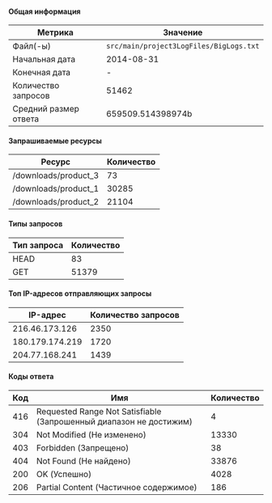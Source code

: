 #### Общая информация

| Метрика | Значение |
|---------|----------|
| Файл(-ы) | `src/main/project3LogFiles/BigLogs.txt` |
| Начальная дата | 2014-08-31 |
| Конечная дата | - |
| Количество запросов | 51462 |
| Средний размер ответа | 659509.514398974b |

#### Запрашиваемые ресурсы

| Ресурс | Количество |
|--------|------------|
| /downloads/product_3 | 73 |
| /downloads/product_1 | 30285 |
| /downloads/product_2 | 21104 |
#### Типы запросов

| Тип запроса | Количество |
|-------------|------------|
| HEAD | 83 |
| GET | 51379 |

#### Топ IP-адресов отправляющих запросы

| IP-адрес | Количество запросов |
|----------|---------------------|
| 216.46.173.126 | 2350 |
| 180.179.174.219 | 1720 |
| 204.77.168.241 | 1439 |

#### Коды ответа

| Код | Имя | Количество |
|-----|-----|------------|
| 416 | Requested Range Not Satisfiable (Запрошенный диапазон не достижим) | 4 |
| 304 | Not Modified (Не изменено) | 13330 |
| 403 | Forbidden (Запрещено) | 38 |
| 404 | Not Found (Не найдено) | 33876 |
| 200 | OK (Успешно) | 4028 |
| 206 | Partial Content (Частичное содержимое) | 186 |
